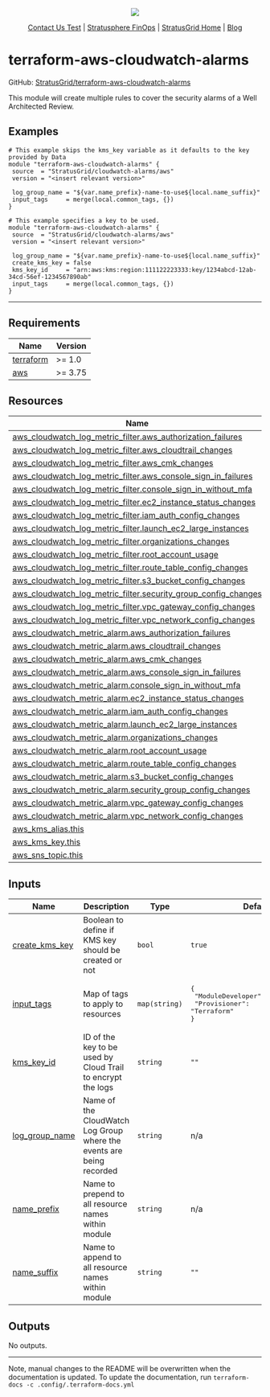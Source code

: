 <!-- BEGIN_TF_DOCS -->
<p align="center">                                                                                                                                            
                                                                                
  <img src="https://github.com/StratusGrid/terraform-readme-template/blob/main/header/stratusgrid-logo-smaller.jpg?raw=true" />
  <p align="center">                                                           
    <a href="https://stratusgrid.com/book-a-consultation">Contact Us Test</a> |                  
    <a href="https://stratusgrid.com/cloud-cost-optimization-dashboard">Stratusphere FinOps</a> |
    <a href="https://stratusgrid.com">StratusGrid Home</a> |
    <a href="https://stratusgrid.com/blog">Blog</a>
  </p>                    
</p>

 # terraform-aws-cloudwatch-alarms

 GitHub: [StratusGrid/terraform-aws-cloudwatch-alarms](https://github.com/StratusGrid/terraform-aws-cloudwatch-alarms)

 This module will create multiple rules to cover the security alarms of a Well Architected Review.

 ## Examples

 ```hcl
 # This example skips the kms_key variable as it defaults to the key provided by Data
module "terraform-aws-cloudwatch-alarms" {
  source  = "StratusGrid/cloudwatch-alarms/aws"
  version = "<insert relevant version>"

  log_group_name = "${var.name_prefix}-name-to-use${local.name_suffix}"
  input_tags     = merge(local.common_tags, {})
}
 ```

 ```hcl
 # This example specifies a key to be used.
module "terraform-aws-cloudwatch-alarms" {
  source  = "StratusGrid/cloudwatch-alarms/aws"
  version = "<insert relevant version>"

  log_group_name = "${var.name_prefix}-name-to-use${local.name_suffix}"
  create_kms_key = false
  kms_key_id     = "arn:aws:kms:region:111122223333:key/1234abcd-12ab-34cd-56ef-1234567890ab"
  input_tags     = merge(local.common_tags, {})
}
 ```

 ---

 ## Requirements

| Name | Version |
|------|---------|
| <a name="requirement_terraform"></a> [terraform](#requirement\_terraform) | >= 1.0 |
| <a name="requirement_aws"></a> [aws](#requirement\_aws) | >= 3.75 |

 ## Resources

| Name | Type |
|------|------|
| [aws_cloudwatch_log_metric_filter.aws_authorization_failures](https://registry.terraform.io/providers/hashicorp/aws/latest/docs/resources/cloudwatch_log_metric_filter) | resource |
| [aws_cloudwatch_log_metric_filter.aws_cloudtrail_changes](https://registry.terraform.io/providers/hashicorp/aws/latest/docs/resources/cloudwatch_log_metric_filter) | resource |
| [aws_cloudwatch_log_metric_filter.aws_cmk_changes](https://registry.terraform.io/providers/hashicorp/aws/latest/docs/resources/cloudwatch_log_metric_filter) | resource |
| [aws_cloudwatch_log_metric_filter.aws_console_sign_in_failures](https://registry.terraform.io/providers/hashicorp/aws/latest/docs/resources/cloudwatch_log_metric_filter) | resource |
| [aws_cloudwatch_log_metric_filter.console_sign_in_without_mfa](https://registry.terraform.io/providers/hashicorp/aws/latest/docs/resources/cloudwatch_log_metric_filter) | resource |
| [aws_cloudwatch_log_metric_filter.ec2_instance_status_changes](https://registry.terraform.io/providers/hashicorp/aws/latest/docs/resources/cloudwatch_log_metric_filter) | resource |
| [aws_cloudwatch_log_metric_filter.iam_auth_config_changes](https://registry.terraform.io/providers/hashicorp/aws/latest/docs/resources/cloudwatch_log_metric_filter) | resource |
| [aws_cloudwatch_log_metric_filter.launch_ec2_large_instances](https://registry.terraform.io/providers/hashicorp/aws/latest/docs/resources/cloudwatch_log_metric_filter) | resource |
| [aws_cloudwatch_log_metric_filter.organizations_changes](https://registry.terraform.io/providers/hashicorp/aws/latest/docs/resources/cloudwatch_log_metric_filter) | resource |
| [aws_cloudwatch_log_metric_filter.root_account_usage](https://registry.terraform.io/providers/hashicorp/aws/latest/docs/resources/cloudwatch_log_metric_filter) | resource |
| [aws_cloudwatch_log_metric_filter.route_table_config_changes](https://registry.terraform.io/providers/hashicorp/aws/latest/docs/resources/cloudwatch_log_metric_filter) | resource |
| [aws_cloudwatch_log_metric_filter.s3_bucket_config_changes](https://registry.terraform.io/providers/hashicorp/aws/latest/docs/resources/cloudwatch_log_metric_filter) | resource |
| [aws_cloudwatch_log_metric_filter.security_group_config_changes](https://registry.terraform.io/providers/hashicorp/aws/latest/docs/resources/cloudwatch_log_metric_filter) | resource |
| [aws_cloudwatch_log_metric_filter.vpc_gateway_config_changes](https://registry.terraform.io/providers/hashicorp/aws/latest/docs/resources/cloudwatch_log_metric_filter) | resource |
| [aws_cloudwatch_log_metric_filter.vpc_network_config_changes](https://registry.terraform.io/providers/hashicorp/aws/latest/docs/resources/cloudwatch_log_metric_filter) | resource |
| [aws_cloudwatch_metric_alarm.aws_authorization_failures](https://registry.terraform.io/providers/hashicorp/aws/latest/docs/resources/cloudwatch_metric_alarm) | resource |
| [aws_cloudwatch_metric_alarm.aws_cloudtrail_changes](https://registry.terraform.io/providers/hashicorp/aws/latest/docs/resources/cloudwatch_metric_alarm) | resource |
| [aws_cloudwatch_metric_alarm.aws_cmk_changes](https://registry.terraform.io/providers/hashicorp/aws/latest/docs/resources/cloudwatch_metric_alarm) | resource |
| [aws_cloudwatch_metric_alarm.aws_console_sign_in_failures](https://registry.terraform.io/providers/hashicorp/aws/latest/docs/resources/cloudwatch_metric_alarm) | resource |
| [aws_cloudwatch_metric_alarm.console_sign_in_without_mfa](https://registry.terraform.io/providers/hashicorp/aws/latest/docs/resources/cloudwatch_metric_alarm) | resource |
| [aws_cloudwatch_metric_alarm.ec2_instance_status_changes](https://registry.terraform.io/providers/hashicorp/aws/latest/docs/resources/cloudwatch_metric_alarm) | resource |
| [aws_cloudwatch_metric_alarm.iam_auth_config_changes](https://registry.terraform.io/providers/hashicorp/aws/latest/docs/resources/cloudwatch_metric_alarm) | resource |
| [aws_cloudwatch_metric_alarm.launch_ec2_large_instances](https://registry.terraform.io/providers/hashicorp/aws/latest/docs/resources/cloudwatch_metric_alarm) | resource |
| [aws_cloudwatch_metric_alarm.organizations_changes](https://registry.terraform.io/providers/hashicorp/aws/latest/docs/resources/cloudwatch_metric_alarm) | resource |
| [aws_cloudwatch_metric_alarm.root_account_usage](https://registry.terraform.io/providers/hashicorp/aws/latest/docs/resources/cloudwatch_metric_alarm) | resource |
| [aws_cloudwatch_metric_alarm.route_table_config_changes](https://registry.terraform.io/providers/hashicorp/aws/latest/docs/resources/cloudwatch_metric_alarm) | resource |
| [aws_cloudwatch_metric_alarm.s3_bucket_config_changes](https://registry.terraform.io/providers/hashicorp/aws/latest/docs/resources/cloudwatch_metric_alarm) | resource |
| [aws_cloudwatch_metric_alarm.security_group_config_changes](https://registry.terraform.io/providers/hashicorp/aws/latest/docs/resources/cloudwatch_metric_alarm) | resource |
| [aws_cloudwatch_metric_alarm.vpc_gateway_config_changes](https://registry.terraform.io/providers/hashicorp/aws/latest/docs/resources/cloudwatch_metric_alarm) | resource |
| [aws_cloudwatch_metric_alarm.vpc_network_config_changes](https://registry.terraform.io/providers/hashicorp/aws/latest/docs/resources/cloudwatch_metric_alarm) | resource |
| [aws_kms_alias.this](https://registry.terraform.io/providers/hashicorp/aws/latest/docs/resources/kms_alias) | resource |
| [aws_kms_key.this](https://registry.terraform.io/providers/hashicorp/aws/latest/docs/resources/kms_key) | resource |
| [aws_sns_topic.this](https://registry.terraform.io/providers/hashicorp/aws/latest/docs/resources/sns_topic) | resource |

 ## Inputs

| Name | Description | Type | Default | Required |
|------|-------------|------|---------|:--------:|
| <a name="input_create_kms_key"></a> [create\_kms\_key](#input\_create\_kms\_key) | Boolean to define if KMS key should be created or not | `bool` | `true` | no |
| <a name="input_input_tags"></a> [input\_tags](#input\_input\_tags) | Map of tags to apply to resources | `map(string)` | <pre>{<br>  "ModuleDeveloper": "StratusGrid",<br>  "Provisioner": "Terraform"<br>}</pre> | no |
| <a name="input_kms_key_id"></a> [kms\_key\_id](#input\_kms\_key\_id) | ID of the key to be used by Cloud Trail to encrypt the logs | `string` | `""` | no |
| <a name="input_log_group_name"></a> [log\_group\_name](#input\_log\_group\_name) | Name of the CloudWatch Log Group where the events are being recorded | `string` | n/a | yes |
| <a name="input_name_prefix"></a> [name\_prefix](#input\_name\_prefix) | Name to prepend to all resource names within module | `string` | n/a | yes |
| <a name="input_name_suffix"></a> [name\_suffix](#input\_name\_suffix) | Name to append to all resource names within module | `string` | `""` | no |

 ## Outputs

No outputs.

 ---

 Note, manual changes to the README will be overwritten when the documentation is updated. To update the documentation, run `terraform-docs -c .config/.terraform-docs.yml`
<!-- END_TF_DOCS -->